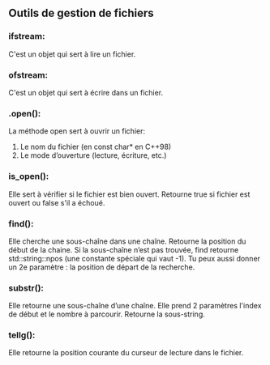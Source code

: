 ## Outils de gestion de fichiers

### ifstream:
C'est un objet qui sert à lire un fichier.

### ofstream:
C'est un objet qui sert à écrire dans un fichier.

### .open():
La méthode open sert à ouvrir un fichier:
1) Le nom du fichier (en const char* en C++98)
2) Le mode d’ouverture (lecture, écriture, etc.)

### is_open():
Elle sert à vérifier si le fichier est bien ouvert.
Retourne true si fichier est ouvert ou false s'il a échoué.

### find():
Elle cherche une sous-chaîne dans une chaîne.
Retourne la position du début de la chaine.
Si la sous-chaîne n’est pas trouvée, find retourne std::string::npos (une constante spéciale qui vaut -1).
Tu peux aussi donner un 2e paramètre : la position de départ de la recherche.

### substr():
Elle retourne une sous-chaîne d’une chaîne.
Elle prend 2 paramètres l'index de début et le nombre à parcourir.
Retourne la sous-string.

### tellg():
Elle retourne la position courante du curseur de lecture dans le fichier.